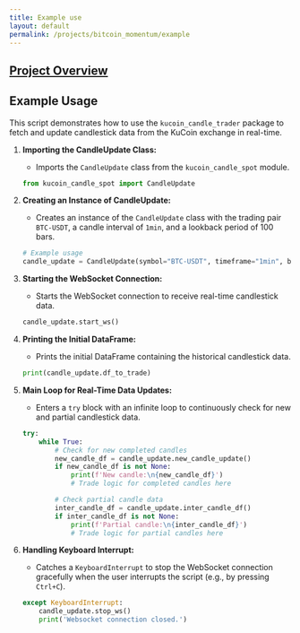 ```yaml
---
title: Example use
layout: default
permalink: /projects/bitcoin_momentum/example
---
```

## [Project Overview](/projects/real_time_candles/)

## **Example Usage**

This script demonstrates how to use the `kucoin_candle_trader` package to fetch and update candlestick data from the KuCoin exchange in real-time. 

1. **Importing the CandleUpdate Class:**

    - Imports the `CandleUpdate` class from the `kucoin_candle_spot` module.

    ```python
    from kucoin_candle_spot import CandleUpdate
    ```

2. **Creating an Instance of CandleUpdate:**

    - Creates an instance of the `CandleUpdate` class with the trading pair `BTC-USDT`, a candle interval of `1min`, and a lookback period of 100 bars.

    ```python
    # Example usage
    candle_update = CandleUpdate(symbol="BTC-USDT", timeframe="1min", bars_lookback=100)
    ```

3. **Starting the WebSocket Connection:**

    - Starts the WebSocket connection to receive real-time candlestick data.

    ```python
    candle_update.start_ws()
    ```

4. **Printing the Initial DataFrame:**

    - Prints the initial DataFrame containing the historical candlestick data.

    ```python
    print(candle_update.df_to_trade)
    ```

5. **Main Loop for Real-Time Data Updates:**

    - Enters a `try` block with an infinite loop to continuously check for new and partial candlestick data.

    ```python
    try:
        while True:
            # Check for new completed candles
            new_candle_df = candle_update.new_candle_update()
            if new_candle_df is not None:
                print(f'New candle:\n{new_candle_df}')
                # Trade logic for completed candles here

            # Check partial candle data
            inter_candle_df = candle_update.inter_candle_df()
            if inter_candle_df is not None:
                print(f'Partial candle:\n{inter_candle_df}')
                # Trade logic for partial candles here
    ```

6. **Handling Keyboard Interrupt:**

    - Catches a `KeyboardInterrupt` to stop the WebSocket connection gracefully when the user interrupts the script (e.g., by pressing `Ctrl+C`).

    ```python
    except KeyboardInterrupt:
        candle_update.stop_ws()
        print('Websocket connection closed.')
    ```

    